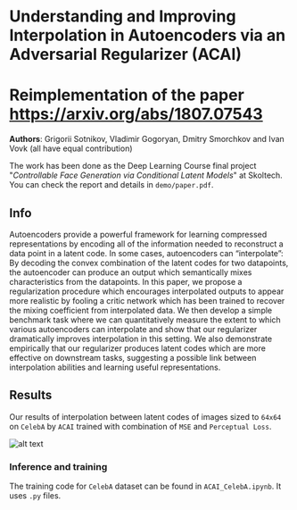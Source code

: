 # Understanding and Improving Interpolation in Autoencoders via an Adversarial Regularizer (ACAI)
# Reimplementation of the paper https://arxiv.org/abs/1807.07543

**Authors**: Grigorii Sotnikov, Vladimir Gogoryan, Dmitry Smorchkov and Ivan Vovk (all have equal contribution)

The work has been done as the Deep Learning Course final project "*Controllable Face Generation via Conditional Latent Models*" at Skoltech. You can check the report and details in `demo/paper.pdf`.

## Info

Autoencoders provide a powerful framework for learning compressed representations by encoding all of the information needed to reconstruct a data point in a latent code. In some cases, autoencoders can “interpolate”: By decoding the convex combination of the latent codes for two datapoints, the autoencoder can produce an output which semantically mixes characteristics from the datapoints. In
this paper, we propose a regularization procedure which encourages interpolated outputs to appear more realistic by fooling a critic network which has been trained to recover the mixing coefficient from interpolated data. We then develop a simple benchmark task where we can quantitatively measure the extent to which various autoencoders can interpolate and show that our regularizer dramatically improves interpolation in this setting. We also demonstrate empirically that our regularizer produces latent codes which are more effective on downstream tasks, suggesting a possible link between interpolation abilities and learning useful representations.

## Results

Our results of interpolation between latent codes of images sized to `64x64` on `CelebA` by `ACAI` trained with combination of `MSE` and `Perceptual Loss`.

![alt text](https://github.com/ivanvovk/controllable-face-generation/blob/ACAI/results/acai_interpolation.png)

### Inference and training

The training code for `CelebA` dataset can be found in `ACAI_CelebA.ipynb`. It uses `.py` files.
